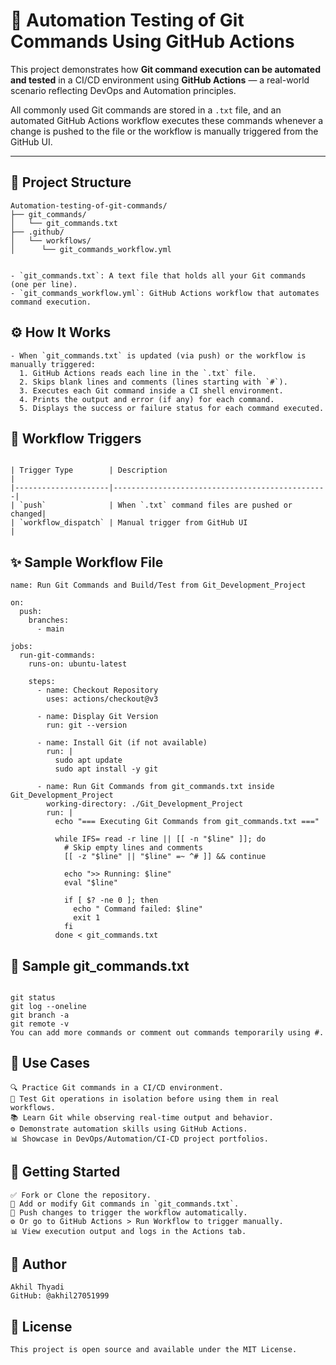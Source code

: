 # 🚀 Automation Testing of Git Commands Using GitHub Actions

This project demonstrates how **Git command execution can be automated and tested** in a CI/CD environment using **GitHub Actions** — a real-world scenario reflecting DevOps and Automation principles.

All commonly used Git commands are stored in a `.txt` file, and an automated GitHub Actions workflow executes these commands whenever a change is pushed to the file or the workflow is manually triggered from the GitHub UI.

---

## 📆 Project Structure
```
Automation-testing-of-git-commands/ 
├── git_commands/ 
│   └── git_commands.txt 
├── .github/ 
│   └── workflows/ 
│      └── git_commands_workflow.yml


- `git_commands.txt`: A text file that holds all your Git commands (one per line).
- `git_commands_workflow.yml`: GitHub Actions workflow that automates command execution.

```
## ⚙️ How It Works
```
- When `git_commands.txt` is updated (via push) or the workflow is manually triggered:
  1. GitHub Actions reads each line in the `.txt` file.
  2. Skips blank lines and comments (lines starting with `#`).
  3. Executes each Git command inside a CI shell environment.
  4. Prints the output and error (if any) for each command.
  5. Displays the success or failure status for each command executed.

```
## 🚦 Workflow Triggers
```

| Trigger Type        | Description                                    |
|---------------------|------------------------------------------------|
| `push`              | When `.txt` command files are pushed or changed|
| `workflow_dispatch` | Manual trigger from GitHub UI                  |

```
## ✨ Sample Workflow File
```
name: Run Git Commands and Build/Test from Git_Development_Project

on:
  push:
    branches:
      - main

jobs:
  run-git-commands:
    runs-on: ubuntu-latest

    steps:
      - name: Checkout Repository
        uses: actions/checkout@v3

      - name: Display Git Version
        run: git --version

      - name: Install Git (if not available)
        run: |
          sudo apt update
          sudo apt install -y git

      - name: Run Git Commands from git_commands.txt inside Git_Development_Project
        working-directory: ./Git_Development_Project
        run: |
          echo "=== Executing Git Commands from git_commands.txt ==="

          while IFS= read -r line || [[ -n "$line" ]]; do
            # Skip empty lines and comments
            [[ -z "$line" || "$line" =~ ^# ]] && continue

            echo ">> Running: $line"
            eval "$line"

            if [ $? -ne 0 ]; then
              echo " Command failed: $line"
              exit 1
            fi
          done < git_commands.txt

```
## 📜 Sample git_commands.txt
```

git status
git log --oneline
git branch -a
git remote -v
You can add more commands or comment out commands temporarily using #.

```
## 📌 Use Cases

```
🔍 Practice Git commands in a CI/CD environment.
🧪 Test Git operations in isolation before using them in real workflows.
📚 Learn Git while observing real-time output and behavior.
⚙️ Demonstrate automation skills using GitHub Actions.
📊 Showcase in DevOps/Automation/CI-CD project portfolios.
```
## 🏁 Getting Started

```
✅ Fork or Clone the repository.
📝 Add or modify Git commands in `git_commands.txt`.
🔀 Push changes to trigger the workflow automatically.
⚙️ Or go to GitHub Actions > Run Workflow to trigger manually.
📊 View execution output and logs in the Actions tab.

```
## 🙌 Author
```
Akhil Thyadi
GitHub: @akhil27051999

```
## 📜 License
```
This project is open source and available under the MIT License.
